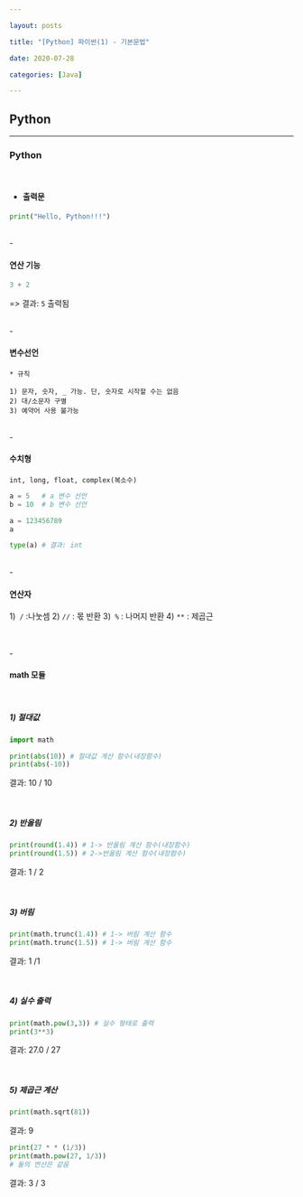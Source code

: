 ```yaml
---

layout: posts

title: "[Python] 파이썬(1) - 기본문법"

date: 2020-07-28

categories: [Java]

---
```

## Python

- - -
### Python
<br>

- <h4>출력문</h4>

~~~python
print("Hello, Python!!!")
~~~

<br>
- <h4>연산 기능</h4>

~~~python
3 + 2
~~~
=> 결과: `5` 출력됨

<br>
- <h4>변수선언</h4>

~~~
* 규칙

1) 문자, 숫자, _ 가능. 단, 숫자로 시작할 수는 없음
2) 대/소문자 구별
3) 예약어 사용 불가능

~~~

<br>
- <h4>수치형</h4>

~~~
int, long, float, complex(복소수)
~~~

~~~python
a = 5   # a 변수 선언
b = 10  # b 변수 선언
~~~

~~~python
a = 123456789
a

type(a) # 결과: int
~~~


<br>
- <h4>연산자</h4>


1)` /` :나눗셈
2) `//` : 몫 반환
3)` %` : 나머지 반환
4) `**` : 제곱근

<br>
<br>
- <h4>math 모듈</h4>
<br>

<h5>1) 절대값</h5>

~~~python
import math

print(abs(10)) # 절대값 계산 함수(내장함수)
print(abs(-10))
~~~

결과: 10 / 10

<br>
<h5>2) 반올림</h5>

~~~python
print(round(1.4)) # 1-> 반올림 계산 함수(내장함수)
print(round(1.5)) # 2->반올림 계산 함수(내장함수)

~~~

결과: 1 / 2

<br>
<h5>3) 버림</h5>

~~~python
print(math.trunc(1.4)) # 1-> 버림 계산 함수
print(math.trunc(1.5)) # 1-> 버림 계산 함수
~~~

결과: 1 /1

<br>
<h5>4) 실수 출력</h5>

~~~python
print(math.pow(3,3)) # 실수 형태로 출력
print(3**3)
~~~

결과: 27.0 / 27

<br>
<h5>5) 제곱근 계산</h5>

~~~python
print(math.sqrt(81))
~~~
결과: 9

~~~python
print(27 * * (1/3))
print(math.pow(27, 1/3))
# 둘의 연산은 같음
~~~
결과: 3 / 3
